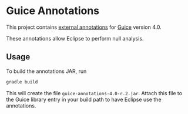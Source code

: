 # Guice Annotations

This project contains [external annotations](https://wiki.eclipse.org/JDT_Core/Null_Analysis/External_Annotations) for
[Guice](https://github.com/google/guice) version 4.0.

These annotations allow Eclipse to perform null analysis.

## Usage

To build the annotations JAR, run

```bash
gradle build
```

This will create the file `guice-annotations-4.0-r.2.jar`. Attach this file to the
Guice library entry in your build path to have Eclipse use the annotations.